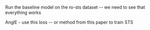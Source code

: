 Run the baseline model on the ro-sts dataset -- we need to see that everything works

AnglE - use this loss -- or method from this paper to train STS

